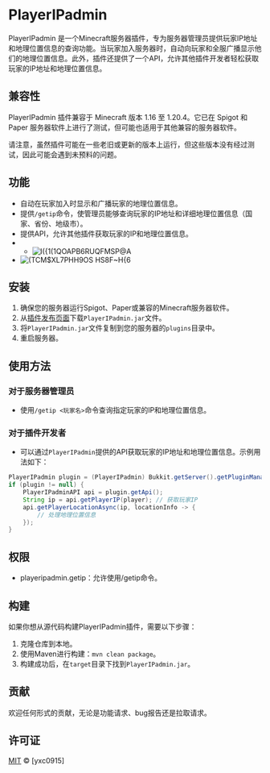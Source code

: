 # PlayerIPadmin

PlayerIPadmin 是一个Minecraft服务器插件，专为服务器管理员提供玩家IP地址和地理位置信息的查询功能。当玩家加入服务器时，自动向玩家和全服广播显示他们的地理位置信息。此外，插件还提供了一个API，允许其他插件开发者轻松获取玩家的IP地址和地理位置信息。

## 兼容性

PlayerIPadmin 插件兼容于 Minecraft 版本 1.16 至 1.20.4。它已在 Spigot 和 Paper 服务器软件上进行了测试，但可能也适用于其他兼容的服务器软件。

请注意，虽然插件可能在一些老旧或更新的版本上运行，但这些版本没有经过测试，因此可能会遇到未预料的问题。


## 功能

- 自动在玩家加入时显示和广播玩家的地理位置信息。
- 提供`/getip`命令，使管理员能够查询玩家的IP地址和详细地理位置信息（国家、省份、地级市）。
- 提供API，允许其他插件获取玩家的IP和地理位置信息。
- - ![I({1(1QOAP$B6RUQFMSP$@A](https://github.com/yxc0915/PlayerIPadmin/assets/62410385/e3b13c37-56de-4c64-9bb6-ab6da85ff468)
- ![(TCM$XL7PHH9OS HS8F~H{6](https://github.com/yxc0915/PlayerIPadmin/assets/62410385/44ac5433-bb13-4703-8623-f364aed0ad49)


## 安装

1. 确保您的服务器运行Spigot、Paper或兼容的Minecraft服务器软件。
2. 从[插件发布页面](https://github.com/yxc0915/PlayerIPadmin/releases/)下载`PlayerIPadmin.jar`文件。
3. 将`PlayerIPadmin.jar`文件复制到您的服务器的`plugins`目录中。
4. 重启服务器。

## 使用方法

### 对于服务器管理员

- 使用`/getip <玩家名>`命令查询指定玩家的IP和地理位置信息。

### 对于插件开发者

- 可以通过`PlayerIPadmin`提供的API获取玩家的IP地址和地理位置信息。示例用法如下：

```java
PlayerIPadmin plugin = (PlayerIPadmin) Bukkit.getServer().getPluginManager().getPlugin("PlayerIPadmin");
if (plugin != null) {
    PlayerIPadminAPI api = plugin.getApi();
    String ip = api.getPlayerIP(player); // 获取玩家IP
    api.getPlayerLocationAsync(ip, locationInfo -> {
        // 处理地理位置信息
    });
}
```
## 权限
- playeripadmin.getip：允许使用/getip命令。

## 构建

如果你想从源代码构建PlayerIPadmin插件，需要以下步骤：

1. 克隆仓库到本地。
2. 使用Maven进行构建：`mvn clean package`。
3. 构建成功后，在`target`目录下找到`PlayerIPadmin.jar`。

## 贡献

欢迎任何形式的贡献，无论是功能请求、bug报告还是拉取请求。

## 许可证

[MIT](LICENSE) © [yxc0915]

